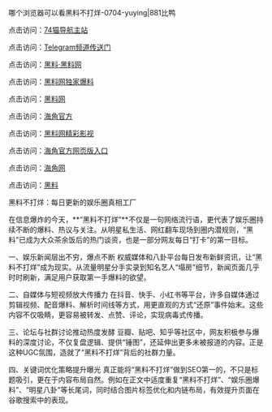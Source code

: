 哪个浏览器可以看黑料不打烊-0704-yuying|881比鸭

点击访问：<a href="https://74mao.com/">74猫导航主站</a>

点击访问：<a href="https://74mao.com/">Telegram频道传送门</a>

点击访问：<a href="https://heiliaolvzlu3.pages.dev">黑料·黑料网</a>

点击访问：<a href="https://heiliaoyvnrda.pages.dev">黑料网独家爆料</a>

点击访问：<a href="https://haef.pages.dev/">黑料网</a>

点击访问：<a href="https://gdas.pages.dev/">海角官方</a>

点击访问：<a href="https://sdfsh.pages.dev/">黑料网精彩影视</a>

点击访问：<a href="https://sdbsd.pages.dev/">海角官方网页版入口</a>

点击访问：<a href="https://ert-6he.pages.dev/">海角网</a>

点击访问：<a href="https://gbs-3wd.pages.dev/">黑料</a>

黑料不打烊：每日更新的娱乐圈真相工厂

在信息爆炸的今天，**“黑料不打烊”**不仅是一句网络流行语，更代表了娱乐圈持续不断的爆料、热议与关注。从明星私生活、网红翻车现场到圈内潜规则，“黑料”已成为大众茶余饭后的热门谈资，也是一部分网友每日“打卡”的第一目标。

一、娱乐新闻层出不穷，爆点不断
权威媒体和八卦平台每日发布新鲜资讯，让“黑料不打烊”成为现实。从流量明星分手实录到知名艺人“塌房”细节，新闻页面几乎时时刷新，满足用户获取第一手爆料的欲望。

二、自媒体与短视频放大传播力
在抖音、快手、小红书等平台，许多自媒体通过剪辑视频、配音爆料、解析时间线等方式，用更直观的方式“还原”事件始末。这些内容不仅吸睛，更容易被转发、点赞、评论，实现病毒式传播。

三、论坛与社群讨论推动热度发酵
豆瓣、贴吧、知乎等社区中，网友积极参与爆料的深度讨论，不仅复盘逻辑、提供“锤图”，还延伸出更多未被报道的内容。正是这种UGC氛围，造就了“黑料不打烊”背后的社群力量。

四、关键词优化策略提升曝光
真正能将“黑料不打烊”做到SEO第一的，不只是标题吸引，更在于内容布局自然。例如在正文中适度重复“黑料不打烊”、“娱乐圈爆料”、“明星八卦”等长尾词，同时结合图片标签优化和内链布局，有效提升页面在谷歌搜索中的表现。

